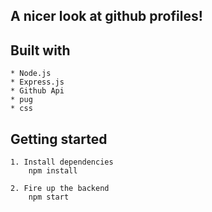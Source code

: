 ## A nicer look at github profiles!

## Built with
    * Node.js
    * Express.js
    * Github Api
    * pug
    * css

## Getting started 
    1. Install dependencies 
        npm install 

    2. Fire up the backend 
        npm start
